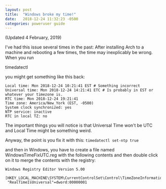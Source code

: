 ```yaml
---
layout: post
title:  "Windows broke my time!"
date:   2018-12-24 11:32:23 -0500
categories: poweruser guide
---
```

(Updated 4 February, 2019)

I've had this issue several times in the past: After installing Arch to a machine and rebooting a few times, the time may inexplicably be wrong. When you run <p id="code">timedatectl</p> you might get something like this back:

```
Local time: Mon 2018-12-24 10:21:41 EST # Something incorrect
Universal time: Mon 2018-12-24 14:21:41 ETC # Is probably in EST or whatever your timezone is.
RTC time: Mon 2018-12-24 19:21:41
Time zone: America/New_York (EST, -0500)
System clock synchronized: yes
NTP service: inactive
RTC in local TZ: no
```

The important things you will notice is that Universal Time won't be UTC and Local Time might be something weird.

Anyway, the point is you fix it with this: `timedatectl set-ntp true`

and then in Windows, you have to create a file named WindowsTimeFixUTC.reg with the following contents and then double click on it to merge the contents with the registry:

```
Windows Registry Editor Version 5.00

[HKEY_LOCAL_MACHINE\SYSTEM\CurrentControlSet\Control\TimeZoneInformation]
 "RealTimeIsUniversal"=dword:00000001
```
